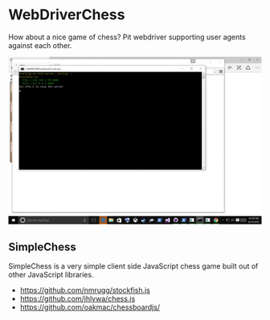 # WebDriverChess
How about a nice game of chess? Pit webdriver supporting user agents against each other.

![alt text](https://raw.githubusercontent.com/david-risney/WebDriverChess/master/example.gif "Example of Edge and Chrome playing chess together via WebDriverChess.")

## SimpleChess
SimpleChess is a very simple client side JavaScript chess game built out of other JavaScript libraries.
 * https://github.com/nmrugg/stockfish.js 
 * https://github.com/jhlywa/chess.js 
 * https://github.com/oakmac/chessboardjs/
